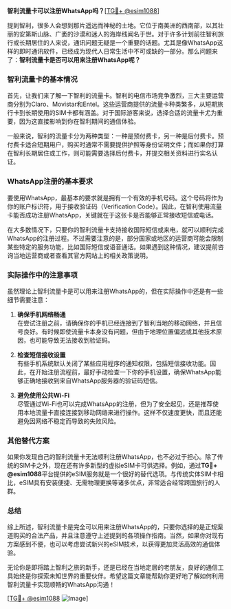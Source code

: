 **智利流量卡可以注册WhatsApp吗？**[[TG💪+ @esim1088](https://t.me/s/esim1088)]

提到智利，很多人会想到那片遥远而神秘的土地。它位于南美洲的西南部，以其壮丽的安第斯山脉、广袤的沙漠和迷人的海岸线闻名于世。对于许多计划前往智利旅行或长期居住的人来说，通讯问题无疑是一个重要的话题。尤其是像WhatsApp这样的即时通讯软件，已经成为现代人日常生活中不可或缺的一部分。那么问题来了：**智利流量卡是否可以用来注册WhatsApp呢？**

### 智利流量卡的基本情况

首先，让我们来了解一下智利的流量卡。智利的电信市场竞争激烈，三大主要运营商分别为Claro、Movistar和Entel。这些运营商提供的流量卡种类繁多，从短期旅行卡到长期使用的SIM卡都有涵盖。对于国际游客来说，选择合适的流量卡尤为重要，因为这直接影响到你在智利期间的通信体验。

一般来说，智利的流量卡分为两种类型：一种是预付费卡，另一种是后付费卡。预付费卡适合短期用户，购买时通常不需要提供护照等身份证明文件；而如果你打算在智利长期居住或工作，则可能需要选择后付费卡，并提交相关资料进行实名认证。

### WhatsApp注册的基本要求

要使用WhatsApp，最基本的要求就是拥有一个有效的手机号码。这个号码将作为你的账户标识符，用于接收验证码（Verification Code）。因此，在智利使用流量卡能否成功注册WhatsApp，关键就在于这张卡是否能够正常接收短信或电话。

在大多数情况下，只要你的智利流量卡支持接收国际短信或来电，就可以顺利完成WhatsApp的注册过程。不过需要注意的是，部分国家或地区的运营商可能会限制某些特定的服务功能，比如国际短信或语音通话。如果遇到这种情况，建议提前咨询当地运营商或者查看其官方网站上的相关政策说明。

### 实际操作中的注意事项

虽然理论上智利流量卡是可以用来注册WhatsApp的，但在实际操作中还是有一些细节需要注意：

1. **确保手机网络畅通**  
   在尝试注册之前，请确保你的手机已经连接到了智利当地的移动网络，并且信号良好。有时候即使流量卡本身没有问题，但由于地理位置偏远或其他技术原因，也可能导致无法接收到验证码。

2. **检查短信接收设置**  
   有些手机系统默认关闭了某些应用程序的通知权限，包括短信接收功能。因此，在开始注册流程前，最好手动检查一下你的手机设置，确保WhatsApp能够正确地接收到来自WhatsApp服务器的验证码短信。

3. **避免使用公共Wi-Fi**  
   尽管通过Wi-Fi也可以完成WhatsApp的注册，但为了安全起见，还是推荐使用本地流量卡直接连接到移动网络来进行操作。这样不仅速度更快，而且还能避免因网络不稳定而导致的失败风险。

### 其他替代方案

如果你发现自己的智利流量卡无法顺利注册WhatsApp，也不必过于担心。除了传统的SIM卡之外，现在还有许多新型的虚拟eSIM卡可供选择。例如，通过**TG💪+ @esim1088**平台提供的eSIM服务就是一个很好的替代选项。与传统实体SIM卡相比，eSIM具有安装便捷、无需物理更换等诸多优点，非常适合经常跨国旅行的人群。

### 总结

综上所述，智利流量卡是完全可以用来注册WhatsApp的，只要你选择的是正规渠道购买的合法产品，并且注意遵守上述提到的各项操作指南。当然，如果你对现有方案感到不便，也可以考虑尝试新兴的eSIM技术，以获得更加灵活高效的通信体验。

无论你是即将踏上智利之旅的新手，还是已经在当地定居的老朋友，良好的通信工具始终是你探索未知世界的重要伙伴。希望这篇文章能帮助你更好地了解如何利用智利流量卡实现顺畅的WhatsApp沟通！

[[TG💪+ @esim1088](https://t.me/s/esim1088) ![Image](https://i.postimg.cc/4NQfJmqS/Snipaste-2025-05-13-00-14-12.png)]